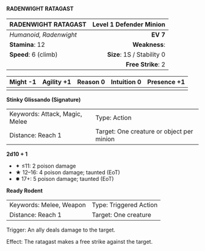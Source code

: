 #### RADENWIGHT RATAGAST

| RADENWIGHT RATAGAST    | **Level 1 Defender Minion** |
| :--------------------- | --------------------------: |
| *Humanoid, Radenwight* |                    **EV 7** |
| **Stamina**: 12        |               **Weakness**: |
| **Speed**: 6 (climb)   |  **Size**: 1S / Stability 0 |
|                        |          **Free Strike**: 2 |

| **Might** -1 | **Agility** +1 | **Reason** 0 | **Intuition** 0 | **Presence** +1 |
| ------------ | -------------- | ------------ | --------------- | --------------- |
|              |                |              |                 |                 |

**Stinky Glissando (Signature)**

|                                |                                           |
| :----------------------------- | :---------------------------------------- |
| Keywords: Attack, Magic, Melee | Type: Action                              |
| Distance: Reach 1              | Target: One creature or object per minion |

**2d10 + 1**

- ✦ ≤11: 2 poison damage
- ★ 12–16: 4 poison damage; taunted (EoT)
- ✸ 17+: 5 poison damage; taunted (EoT)

**Ready Rodent**

|                         |                        |
| :---------------------- | :--------------------- |
| Keywords: Melee, Weapon | Type: Triggered Action |
| Distance: Reach 1       | Target: One creature   |

Trigger: An ally deals damage to the target.

Effect: The ratagast makes a free strike against the target.
